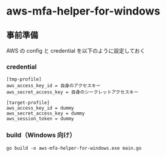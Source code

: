 # aws-mfa-helper-for-windows

## 事前準備

AWS の config と credential を以下のように設定しておく

### credential

```
[tmp-profile]
aws_access_key_id = 自身のアクセスキー
aws_secret_access_key = 自身のシークレットアクセスキー

[target-profile]
aws_access_key_id = dummy
aws_secret_access_key = dummy
aws_session_token = dummy
```

### build（Windows 向け）

```
go build -o aws-mfa-helper-for-windows.exe main.go
```
